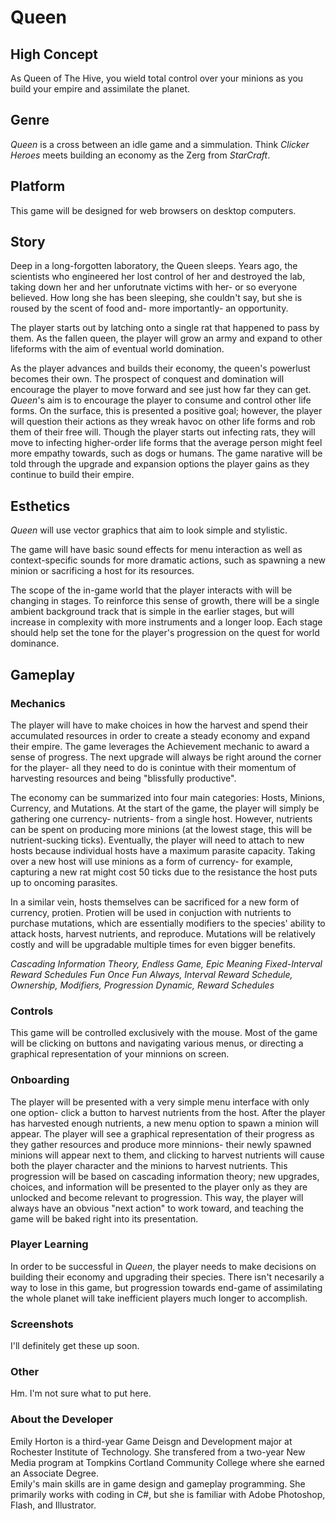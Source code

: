 # Queen  

## High Concept
As Queen of The Hive, you wield total control over your minions as you build your empire and assimilate the
planet.

## Genre
*Queen* is a cross between an idle game and a simmulation. Think *Clicker Heroes* meets
building an economy as the Zerg from *StarCraft*.

## Platform  
This game will be designed for web browsers on desktop computers.

## Story  
Deep in a long-forgotten laboratory, the Queen sleeps. Years ago, the scientists who engineered her lost control of her and destroyed the lab, taking down her and her unforutnate victims with her- or so everyone believed. How long she has been sleeping, she couldn't say, but she is roused by the scent of food and- more importantly- an opportunity.

The player starts out by latching onto a single rat that happened to pass by them. As the fallen queen, the player will grow an army and expand to other lifeforms with the aim of eventual world domination.  

As the player advances and builds their economy, the queen's powerlust becomes their own. The prospect of conquest and domination will encourage the player to move forward and see just how far they can get. *Queen*'s aim is to encourage the player to consume and control other life forms. On the surface, this is presented a positive goal; however, the player will question their actions as they wreak havoc on other life forms and rob them of their free will. Though the player starts out infecting rats, they will move to infecting higher-order life forms that the average person might feel more empathy towards, such as dogs or humans. The game narative will be told through the upgrade and expansion options the player gains as they continue to build their empire. 

## Esthetics  
*Queen* will use vector graphics that aim to look simple and stylistic.

The game will have basic sound effects for menu interaction as well as context-specific sounds for more dramatic actions, such as spawning a new minion or sacrificing a host for its resources.

The scope of the in-game world that the player interacts with will be changing in stages. To reinforce this sense of growth, there will be a single ambient background track that is simple in the earlier stages, but will increase in complexity with more instruments and a longer loop. Each stage should help set the tone for the player's progression on the quest for world dominance.

## Gameplay  

### Mechanics  
The player will have to make choices in how the harvest and spend their accumulated resources in order to create a steady
economy and expand their empire. The game leverages the Achievement mechanic to award a sense of progress. The next upgrade will always be right around the corner for the player- all they need to do is conintue with their momentum of harvesting resources and being "blissfully productive".   

The economy can be summarized into four main categories: Hosts, Minions, Currency, and Mutations. At the start of the game, the player will simply be gathering one currency- nutrients- from a single host. However, nutrients can be spent on producing more minions (at the lowest stage, this will be nutrient-sucking ticks). Eventually, the player will need to attach to new hosts because individual hosts have a maximum parasite capacity. Taking over a new host will use minions as a form of currency- for example, capturing a new rat might cost 50 ticks due to the resistance the host puts up to oncoming parasites.

In a similar vein, hosts themselves can be sacrificed for a new form of currency, protien. Protien will be used in conjuction with nutrients to purchase mutations, which are essentially modifiers to the species' ability to attack hosts, harvest nutrients, and reproduce. Mutations will be relatively costly and will be upgradable multiple times for even bigger benefits. 

*Cascading Information Theory, Endless Game, Epic Meaning Fixed-Interval Reward Schedules Fun Once Fun Always, Interval Reward Schedule, Ownership, Modifiers, Progression Dynamic, Reward Schedules*

### Controls  
This game will be controlled exclusively with the mouse. Most of the game will be clicking on buttons and navigating
various menus, or directing a graphical representation of your minnions on screen. 

### Onboarding  
The player will be presented with a very simple menu interface with only one option- click a button to harvest nutrients from the host.
After the player has harvested enough nutrients, a new menu option to spawn a minion will appear. The player will see a graphical representation of their progress as they gather resources and produce more minnions- their newly spawned minions will appear next to them, and clicking to harvest nutrients will cause both the player character and the minions to harvest nutrients. This progression will be based on cascading information theory; new upgrades, choices, and information will be presented to the player only as they are unlocked and become relevant to progression. This way, the player will always have an obvious "next action" to work toward, and teaching the game will be baked right into its presentation.

### Player Learning
In order to be successful in *Queen*, the player needs to make decisions on building their economy and upgrading their species. There isn't necesarily a way to lose in this game, but progression towards end-game of assimilating the whole planet will take inefficient players much longer to accomplish.

### Screenshots  
I'll definitely get these up soon.

### Other  
Hm. I'm not sure what to put here.

### About the Developer  
Emily Horton is a third-year Game Deisgn and Development major at Rochester Institute of Technology. She transfered from a two-year
New Media program at Tompkins Cortland Community College where she earned an Associate Degree.  
Emily's main skills are in game design and gameplay programming. She primarily works with coding in C#, but she is familiar with
Adobe Photoshop, Flash, and Illustrator.

